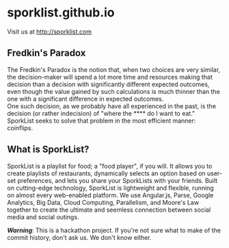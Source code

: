 # sporklist.github.io

Visit us at http://sporklist.com

## Fredkin's Paradox

The Fredkin's Paradox is the notion that, when two choices are very similar, the decision-maker will spend a lot more time and resources making that decision than a decision with significantly different expected outcomes, even though the value gained by such calculations is much thinner than the one with a significant difference in expected outcomes.  
One such decision, as we probably have all experienced in the past, is the decision (or rather indecision) of "where the **** do I want to eat." SporkList seeks to solve that problem in the most efficient manner: coinflips.

## What is SporkList?
SporkList is a playlist for food; a "food player", if you will. It allows you to create playlists of restaurants, dynamically selects an option based on user-set preferences, and lets you share your SporkLists with your friends. Built on cutting-edge technology, SporkList is lightweight and flexible, running on almost every web-enabled platform. We use Angular.js, Parse, Google Analytics, Big Data, Cloud Computing, Parallelism, and Moore's Law together to create the ultimate and seemless connection between social media and social outings. 

***Warning***: This is a hackathon project. If you're not sure what to make of the commit history, don't ask us. We don't know either.
